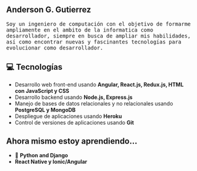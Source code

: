<h2> Anderson G. Gutierrez</h2>

<samp>Soy un ingeniero de computación con el objetivo de formarme ampliamente en el ambito de la informatica como desarrollador, siempre en busca de ampliar mis habilidades, así como encontrar nuevas y fascinantes tecnologías para evolucionar como desarrollador.</samp>

## 💻 Tecnologías

- Desarrollo web front-end usando **Angular, React.js, Redux.js, HTML con JavaScript y CSS**
- Desarrollo backend usando **Node.js, Express.js**
- Manejo de bases de datos relacionales y no relacionales usando **PostgreSQL y MongoDB**
- Despliegue de aplicaciones usando **Heroku**
- Control de versiones de aplicaciones usando **Git**

## Ahora mismo estoy aprendiendo...

- :snake: **Python and Django**
- **React Native y Ionic/Angular**
